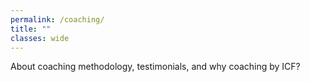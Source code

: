 ```yaml
---
permalink: /coaching/
title: ""
classes: wide
---
```

About coaching methodology, testimonials, and why coaching by ICF?